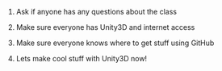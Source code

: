 1. Ask if anyone has any questions about the class

2. Make sure everyone has Unity3D and internet access

3. Make sure everyone knows where to get stuff using GitHub

4. Lets make cool stuff with Unity3D now!
